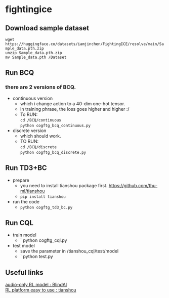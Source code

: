 # fightingice 

## Download sample dataset 

` wget https://huggingface.co/datasets/iamjinchen/FightingICE/resolve/main/Sample_data.pth.zip  `             
` unzip Sample_data.pth.zip `               
`mv Sample_data.pth /Dataset`             

## Run BCQ

### there are 2 versions of BCQ. 
- continuous version
    - which i change action to a 40-dim one-hot tensor. 
    - in training phrase, the loss goes higher and higher :/
    - To RUN:  
    `cd /BCQ/continuous`      
    `python cogftg_bcq_continuous.py`
- discrete version
    - which should work. 
    - TO RUN:    
`cd /BCQ/discrete   `   
`python cogftg_bcq_discrete.py`

## Run TD3+BC
- prepare
    - you need to install tianshou package first. https://github.com/thu-ml/tianshou
    -  `pip install tianshou`
- run the code
    - ` python cogftg_td3_bc.py `

## Run CQL
- train model
  - ` python cogftg_cql.py
- test model
  - save the parameter in /tianshou_cql/test/model
  - ` python test.py
 
## Useful links
[audio-only RL model : BlindAI](https://github.com/TeamFightingICE/BlindAI) \
[RL platform easy to use : tianshou](https://github.com/thu-ml/tianshou)
